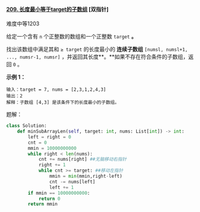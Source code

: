 #### [209. 长度最小等于target的子数组](https://leetcode.cn/problems/minimum-size-subarray-sum/) [双指针]

难度中等1203

给定一个含有 `n` 个正整数的数组和一个正整数 `target` **。**

找出该数组中满足其和 `≥ target` 的长度最小的 **连续子数组** `[numsl, numsl+1, ..., numsr-1, numsr]` ，并返回其长度**。**如果不存在符合条件的子数组，返回 `0` 。

 

**示例 1：**

```
输入：target = 7, nums = [2,3,1,2,4,3]
输出：2
解释：子数组 [4,3] 是该条件下的长度最小的子数组。
```

题解：

```python
class Solution:
    def minSubArrayLen(self, target: int, nums: List[int]) -> int:
        left = right = 0
        cnt = 0
        mmin = 10000000000
        while right < len(nums):
            cnt += nums[right] ##无脑移动右指针
            right += 1
            while cnt >= target: ##移动左指针
                mmin = min(mmin,right-left)
                cnt -= nums[left]
                left += 1
        if mmin == 10000000000:
            return 0
        return mmin
```

